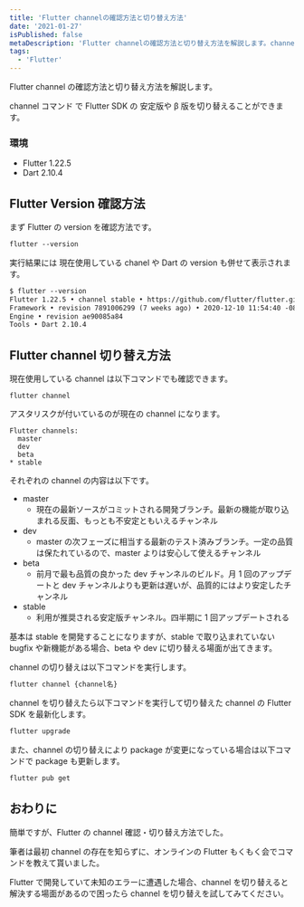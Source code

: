 ```yaml
---
title: 'Flutter channelの確認方法と切り替え方法'
date: '2021-01-27'
isPublished: false
metaDescription: 'Flutter channelの確認方法と切り替え方法を解説します。channel コマンド で Flutter SDK の 安定版や β 版を切り替えることができます。'
tags:
  - 'Flutter'
---
```


Flutter channel の確認方法と切り替え方法を解説します。

channel コマンド で Flutter SDK の 安定版や β 版を切り替えることができます。

### 環境

- Flutter 1.22.5
- Dart 2.10.4

## Flutter Version 確認方法

まず Flutter の version を確認方法です。

```txt
flutter --version
```

実行結果には 現在使用している chanel や Dart の version も併せて表示されます。

```txt
$ flutter --version
Flutter 1.22.5 • channel stable • https://github.com/flutter/flutter.git
Framework • revision 7891006299 (7 weeks ago) • 2020-12-10 11:54:40 -0800
Engine • revision ae90085a84
Tools • Dart 2.10.4
```

## Flutter channel 切り替え方法

現在使用している channel は以下コマンドでも確認できます。

```
flutter channel
```

アスタリスクが付いているのが現在の channel になります。

```
Flutter channels:
  master
  dev
  beta
* stable
```

それぞれの channel の内容は以下です。

- master
  - 現在の最新ソースがコミットされる開発ブランチ。最新の機能が取り込まれる反面、もっとも不安定ともいえるチャンネル
- dev
  - master の次フェーズに相当する最新のテスト済みブランチ。一定の品質は保たれているので、master よりは安心して使えるチャンネル
- beta
  - 前月で最も品質の良かった dev チャンネルのビルド。月 1 回のアップデートと dev チャンネルよりも更新は遅いが、品質的にはより安定したチャンネル
- stable
  - 利用が推奨される安定版チャンネル。四半期に 1 回アップデートされる

基本は stable を開発することになりますが、stable で取り込まれていない bugfix や新機能がある場合、beta や dev に切り替える場面が出てきます。

channel の切り替えは以下コマンドを実行します。

```txt
flutter channel {channel名}
```

channel を切り替えたら以下コマンドを実行して切り替えた channel の Flutter SDK を最新化します。

```txt
flutter upgrade
```

また、channel の切り替えにより package が変更になっている場合は以下コマンドで package も更新します。

```txt
flutter pub get
```

## おわりに

簡単ですが、Flutter の channel 確認・切り替え方法でした。

筆者は最初 channel の存在を知らずに、オンラインの Flutter もくもく会でコマンドを教えて貰いました。

Flutter で開発していて未知のエラーに遭遇した場合、channel を切り替えると解決する場面があるので困ったら channel を切り替えを試してみてください。
